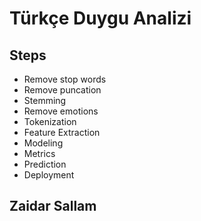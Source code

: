 # Türkçe Duygu Analizi
## Steps
* Remove stop words
* Remove puncation
* Stemming
* Remove emotions
* Tokenization
* Feature Extraction
* Modeling
* Metrics
* Prediction
* Deployment

## Zaidar Sallam
